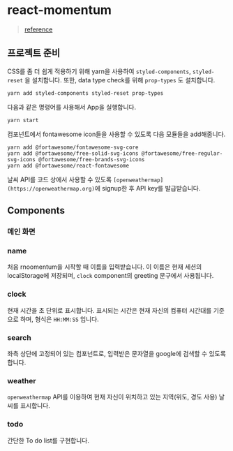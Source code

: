 react-momentum
===
>[reference](https://velog.io/@bosco/TOY-%EB%A6%AC%EC%95%A1%ED%8A%B8%EB%A5%BC-%EC%9D%B4%EC%9A%A9%ED%95%9C-%EB%AA%A8%EB%A9%98%ED%85%80-%EB%A7%8C%EB%93%A4%EA%B8%B0-1)

## 프로젝트 준비
CSS를 좀 더 쉽게 적용하기 위해 yarn을 사용하여 `styled-components`, `styled-reset` 을 설치함니다. 또한, data type check를 위해 `prop-types` 도 설치합니다.
```
yarn add styled-components styled-reset prop-types
```

다음과 같은 명령어를 사용해서 App을 실행합니다.
```
yarn start
```

컴포넌트에서 fontawesome icon들을 사용할 수 있도록 다음 모듈들을 add해줍니다.
```
yarn add @fortawesome/fontawesome-svg-core
yarn add @fortawesome/free-solid-svg-icons @fortawesome/free-regular-svg-icons @fortawesome/free-brands-svg-icons
yarn add @fortawesome/react-fontawesome
```

날씨 API를 코드 상에서 사용할 수 있도록 `[openweathermap](https://openweathermap.org)`에 signup한 후 API key를 발급받습니다.

## Components

### 메인 화면

### name
처음 rnoomentum을 시작할 때 이름을 입력받습니다. 이 이름은 현재 세션의 localStorage에 저장되며, `clock` component의 greeting 문구에서 사용됩니다.

### clock
현재 시간을 초 단위로 표시합니다. 표시되는 시간은 현재 자신의 컴퓨터 시간대를 기준으로 하며, 형식은 `HH:MM:SS` 입니다.

### search
좌측 상단에 고정되어 있는 컴포넌트로, 입력받은 문자열을 google에 검색할 수 있도록 합니다.

### weather
`openweathermap` API를 이용하여 현재 자신이 위치하고 있는 지역(위도, 경도 사용) 날씨를 표시합니다.

### todo
간단한 To do list를 구현합니다.